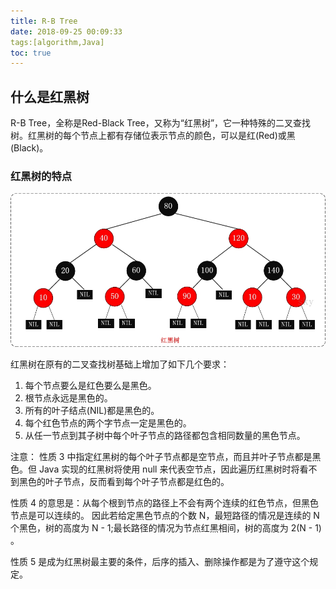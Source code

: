 ```yaml
---
title: R-B Tree
date: 2018-09-25 00:09:33
tags:[algorithm,Java] 
toc: true
---
```


## 什么是红黑树

R-B Tree，全称是Red-Black Tree，又称为“红黑树”，它一种特殊的二叉查找树。红黑树的每个节点上都有存储位表示节点的颜色，可以是红(Red)或黑(Black)。

### 红黑树的特点

![示意图](/img/r-b-tree-1.jpg)

红黑树在原有的二叉查找树基础上增加了如下几个要求：

1. 每个节点要么是红色要么是黑色。
2. 根节点永远是黑色的。
3. 所有的叶子结点(NIL)都是黑色的。
4. 每个红色节点的两个字节点一定是黑色的。
5. 从任一节点到其子树中每个叶子节点的路径都包含相同数量的黑色节点。

注意： 
性质 3 中指定红黑树的每个叶子节点都是空节点，而且并叶子节点都是黑色。但 Java 实现的红黑树将使用 null 来代表空节点，因此遍历红黑树时将看不到黑色的叶子节点，反而看到每个叶子节点都是红色的。

性质 4 的意思是：从每个根到节点的路径上不会有两个连续的红色节点，但黑色节点是可以连续的。 
因此若给定黑色节点的个数 N，最短路径的情况是连续的 N 个黑色，树的高度为 N - 1;最长路径的情况为节点红黑相间，树的高度为 2(N - 1) 。

性质 5 是成为红黑树最主要的条件，后序的插入、删除操作都是为了遵守这个规定。

